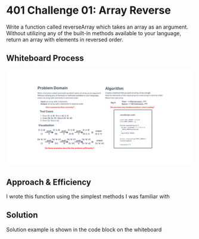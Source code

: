 # 401 Challenge 01: Array Reverse

Write a function called reverseArray which takes an array as an argument. Without utilizing any of the built-in methods available to your language, return an array with elements in reversed order.

## Whiteboard Process

![Whiteboard](whiteboard.png)

## Approach & Efficiency

I wrote this function using the simplest methods I was familiar with

## Solution

Solution example is shown in the code block on the whiteboard

